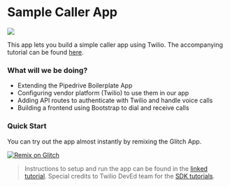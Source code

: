 # Sample Caller App

![](https://developers.pipedrive.com/tutorials/codelabs/building-cti-phone-solutions-pipedrive-app/img/abfe63a936ef293.png)

This app lets you build a simple caller app using Twilio. The accompanying tutorial can be found [here](https://developers.pipedrive.com/tutorials/codelabs/building-cti-phone-solutions-pipedrive-app/index.htm?index=..%2F..index#0).


### What will we be doing?
- Extending the Pipedrive Boilerplate App
- Configuring vendor platform (Twilio) to use them in our app
- Adding API routes to authenticate with Twilio and handle voice calls
- Building a frontend using Bootstrap to dial and receive calls

### Quick Start
You can try out the app almost instantly by remixing the Glitch App.

[![Remix on Glitch](https://cdn.gomix.com/f3620a78-0ad3-4f81-a271-c8a4faa20f86%2Fremix-button.svg)](https://glitch.com/edit/#!/remix/pipedrive-phone-app)

> Instructions to setup and run the app can be found in the [linked tutorial](https://developers.pipedrive.com/tutorials/codelabs/building-cti-phone-solutions-pipedrive-app/index.htm?index=..%2F..index#0). Special credits to Twilio DevEd team for the [SDK tutorials](https://github.com/TwilioDevEd/voice-javascript-sdk-quickstart-node). 
